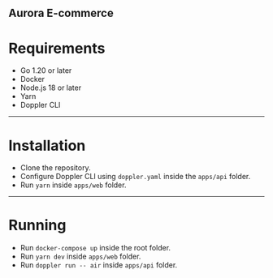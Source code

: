 Aurora E-commerce
---
# Requirements
* Go 1.20 or later
* Docker
* Node.js 18 or later
* Yarn
* Doppler CLI
---
# Installation
* Clone the repository.
* Configure Doppler CLI using `doppler.yaml` inside the `apps/api` folder.
* Run `yarn` inside `apps/web` folder.
---
# Running
* Run `docker-compose up` inside the root folder.
* Run `yarn dev` inside `apps/web` folder.
* Run `doppler run -- air` inside `apps/api` folder.
